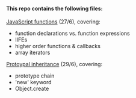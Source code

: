 #### This repo contains the following files:

[JavaScript functions](./blob/master/js-functions.md) (27/6), covering:
- function declarations vs. function expressions
- IIFEs
- higher order functions & callbacks
- array iterators

[Protoypal inheritance](./blob/master/prototypal-inheritance.md) (29/6), covering:
- prototype chain
- 'new' keyword
- Object.create